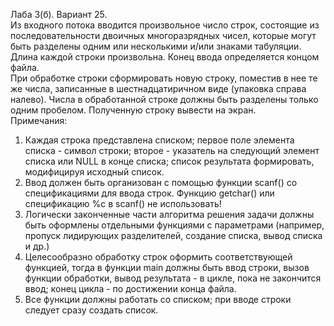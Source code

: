   Лаба 3(б).
  Вариант 25.
		<br/> Из входного потока вводится произвольное число строк, состоящие из последовательности двоичных многоразрядных чисел, которые могут быть разделены одним или несколькими и/или знаками табуляции. Длина каждой строки произвольна. Конец ввода определяется концом файла. 
		<br/> При обработке строки сформировать новую строку, поместив в нее те же числа, записанные в шестнадцатиричном виде (упаковка справа налево). Числа в обработанной строке должны быть разделены только одним пробелом. Полученную строку вывести на экран.
		<br/> Примечания:
   1. Каждая строка представлена списком; первое поле элемента списка - символ строки; второе - указатель на следующий элемент списка или NULL в конце списка; список результата формировать,
модифицируя исходный список.
   2. Ввод должен быть организован с помощью функции scanf() со спецификациями для ввода строк. Функцию getchar() или спецификацию %c в scanf() не использовать!
   3. Логически законченные части алгоритма решения задачи должны быть оформлены отдельными функциями с параметрами
(например, пропуск лидирующих разделителей, создание списка, вывод списка и др.)
   4. Целесообразно обработку строк оформить соответствующей функцией, тогда в функции main должны быть ввод  строки, вызов функции обработки,
вывод результата - в цикле, пока не закончится ввод; конец цикла - по достижении конца файла.
   5. Все функции должны работать со списком; при вводе строки следует сразу создать список.
